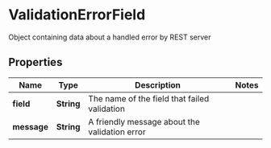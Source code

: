 

# ValidationErrorField

Object containing data about a handled error by REST server

## Properties

| Name | Type | Description | Notes |
|------------ | ------------- | ------------- | -------------|
|**field** | **String** | The name of the field that failed validation |  |
|**message** | **String** | A friendly message about the validation error |  |



